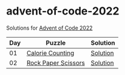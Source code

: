 # advent-of-code-2022

Solutions for [Advent of Code 2022](https://adventofcode.com/2022)

| Day | Puzzle                                                     | Solution                             |
|-----|------------------------------------------------------------|--------------------------------------|
| 01  | [Calorie Counting](https://adventofcode.com/2021/day/1)    | [Solution](src/main/kotlin/Day01.kt) |
| 02  | [Rock Paper Scissors](https://adventofcode.com/2021/day/2) | [Solution](src/main/kotlin/Day02.kt) |
